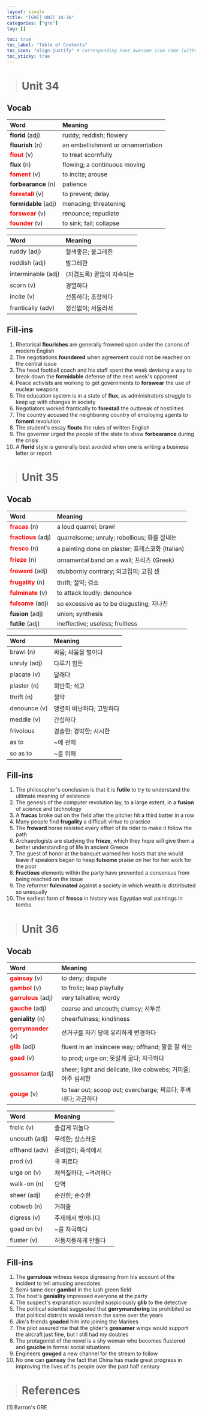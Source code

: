 ```yaml
---
layout: single
title: "[GRE] UNIT 34-36"
categories: ["gre"]
tag: []

toc: true
toc_label: "Table of Contents"
toc_icon: "align-justify" # corresponding Font Awesome icon name (without fa prefix)
toc_sticky: true
---
```


> # Unit 34

## Vocab

| Word                                             | Meaning                           |
| :----------------------------------------------- | :-------------------------------- |
| **florid** (adj)                                 | ruddy; reddish; flowery           |
| **flourish** (n)                                 | an embellishment or ornamentation |
| <span style="color:red">**flout**</span> (v)     | to treat scornfully               |
| **flux** (n)                                     | flowing; a continuous moving      |
| <span style="color:red">**foment**</span> (v)    | to incite; arouse                 |
| **forbearance** (n)                              | patience                          |
| <span style="color:red">**forestall**</span> (v) | to prevent; delay                 |
| **formidable** (adj)                             | menacing; threatening             |
| <span style="color:red">**forswear**</span> (v)  | renounce; repudiate               |
| <span style="color:red">**founder**</span> (v)   | to sink; fail; collapse           |

| Word               | Meaning                    |
| :----------------- | :------------------------- |
| ruddy (adj)        | 혈색좋은; 불그레한         |
| reddish (adj)      | 발그레한                   |
| interminable (adj) | (지겹도록) 끝없이 지속되는 |
| scorn (v)          | 경멸하다                   |
| incite (v)         | 선동하다; 조장하다         |
| frantically (adv)  | 정신없이; 서둘러서         |

## Fill-ins

1. Rhetorical **flourishes** are generally frowned upon under the canons of modern English
2. The negotiations **foundered** when agreement could not be reached on the central issue
3. The head football coach and his staff spent the week devising a way to break down the **formidable** defense of the next week's opponent
4. Peace activists are working to get governments to **forswear** the use of nuclear weapons
5. The education system is in a state of **flux**, as administrators struggle to keep up with changes in society
6. Negotiators worked frantically to **forestall** the outbreak of hostilities
7. The country accused the neighboring country of employing agents to **foment** revolution
8. The student's essay **flouts** the rules of written English
9. The governor urged the people of the state to show **forbearance** during the crisis
10. A **florid** style is generally best avoided when one is writing a business letter or report

> # Unit 35

## Vocab

| Word                                               | Meaning                                          |
| :------------------------------------------------- | :----------------------------------------------- |
| <span style="color:red">**fracas**</span> (n)      | a loud quarrel; brawl                            |
| <span style="color:red">**fractious**</span> (adj) | quarrelsome; unruly; rebellious; 화를 잘내는     |
| <span style="color:red">**fresco**</span> (n)      | a painting done on plaster; 프레스코화 (Italian) |
| <span style="color:red">**frieze**</span> (n)      | ornamental band on a wall; 프리즈 (Greek)        |
| <span style="color:red">**froward**</span> (adj)   | stubbornly contrary; 외고집의; 고집 센           |
| <span style="color:red">**frugality**</span> (n)   | thrift; 절약; 검소                               |
| <span style="color:red">**fulminate**</span> (v)   | to attack loudly; denounce                       |
| <span style="color:red">**fulsome**</span> (adj)   | so excessive as to be disgusting; 지나친         |
| **fusion** (adj)                                   | union; synthesis                                 |
| **futile** (adj)                                   | ineffective; useless; fruitless                  |

| Word         | Meaning                   |
| :----------- | :------------------------ |
| brawl (n)    | 싸움; 싸움을 벌이다       |
| unruly (adj) | 다루기 힘든               |
| placate (v)  | 달래다                    |
| plaster (n)  | 회반죽; 석고              |
| thrift (n)   | 절약                      |
| denounce (v) | 맹렬히 비난하다; 고발하다 |
| meddle (v)   | 간섭하다                  |
| frivolous    | 경솔한; 경박한; 시시한    |
| as to        | ~에 관해                  |
| so as to     | ~를 위해                  |

## Fill-ins

1. The philosopher's conclusion is that it is **futile** to try to understand the ultimate meaning of existence
2. The genesis of the computer revolution lay, to a large extent, in a **fusion** of science and technology
3. A **fracas** broke out on the field after the pitcher hit a third batter in a row
4. Many people find **frugality** a difficult virtue to practice
5. The **froward** horse resisted every effort of its rider to make it follow the path
6. Archaeologists are studying the **frieze**, which they hope will give them a better understanding of life in ancient Greece
7. The guest of honor at the banquet warned her hosts that she would leave if speakers began to heap **fulsome** praise on her for her work for the poor
8. **Fractious** elements within the party have prevented a consensus from being reached on the issue
9. The reformer **fulminated** against a society in which wealth is distiributed so unequally
10. The earliest form of **fresco** in history was Egyptian wall paintings in tombs

> # Unit 36

## Vocab

| Word                                               | Meaning                                                        |
| :------------------------------------------------- | :------------------------------------------------------------- |
| <span style="color:red">**gainsay**</span> (v)     | to deny; dispute                                               |
| <span style="color:red">**gambol**</span> (v)      | to frolic; leap playfully                                      |
| <span style="color:red">**garrulous**</span> (adj) | very talkative; wordy                                          |
| <span style="color:red">**gauche**</span> (adj)    | coarse and uncouth; clumsy; 서투른                             |
| **geniality** (n)                                  | cheerfulness; kindliness                                       |
| <span style="color:red">**gerrymander**</span> (v) | 선거구를 자기 당에 유리하게 변경하다                           |
| <span style="color:red">**glib**</span> (adj)      | fluent in an insincere way; offhand; 말을 잘 하는              |
| <span style="color:red">**goad**</span> (v)        | to prod; urge on; 못살게 굴다; 자극하다                        |
| <span style="color:red">**gossamer**</span> (adj)  | sheer; light and delicate, like cobwebs; 거미줄; 아주 섬세한   |
| <span style="color:red">**gouge**</span> (v)       | to tear out; scoop out; overcharge; 찌르다; 후벼내다; 과금하다 |

| Word          | Meaning               |
| :------------ | :-------------------- |
| frolic (v)    | 즐겁게 뛰놀다         |
| uncouth (adj) | 무례한; 상스러운      |
| offhand (adv) | 준비없이; 즉석에서    |
| prod (v)      | 쿡 찌르다             |
| urge on (v)   | 채찍질하다; ~격려하다 |
| walk-on (n)   | 단역                  |
| sheer (adj)   | 순진한; 순수한        |
| cobweb (n)    | 거미줄                |
| digress (v)   | 주제에서 벗어나다     |
| goad on (v)   | ~를 자극하다          |
| fluster (v)   | 허둥지둥하게 만들다   |

## Fill-ins

1. The **garrulous** witness keeps digressing from his account of the incident to tell amusing anecdotes
2. Semi-tame deer **gambol** in the lush green field
3. The host's **geniality** impressed everyone at the party
4. The suspect's explanation sounded suspiciously **glib** to the detective
5. The political scientist suggested that **gerrymandering** be prohibited so that political districts would remain the same over the years
6. Jim's friends **goaded** him into joining the Marines
7. The pilot assured me that the glider's **gossamer** wings would support the aircraft just fine, but I still had my doubles
8. The protagonist of the novel is a shy woman who becomes flustered and **gauche** in formal social situations
9. Engineers **gouged** a new channel for the stream to follow
10. No one can **gainsay** the fact that China has made great progress in improving the lives of its people over the past half century

> # References

[1] Barron's GRE
